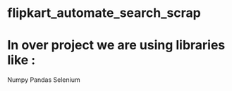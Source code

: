 # flipkart_automate_search_scrap
# In over project we are using libraries like :
Numpy 
Pandas 
Selenium
